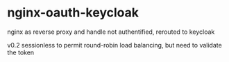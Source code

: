 # nginx-oauth-keycloak
nginx as reverse proxy and handle not authentified, rerouted to keycloak

v0.2 sessionless to permit round-robin load balancing, but need to validate the token
